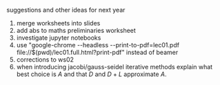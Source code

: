 suggestions and other ideas for next year

1.  merge worksheets into slides
2.  add abs to maths preliminaries worksheet
3.  investigate jupyter notebooks
4.  use "google-chrome --headless --print-to-pdf=lec01.pdf file://\$(pwd)/lec01.full.html?print-pdf" instead of beamer
5.  corrections to ws02
6.  when introducing jacobi/gauss-seidel iterative methods explain what best choice is $A$ and that $D$ and $D+L$ approximate $A$.
